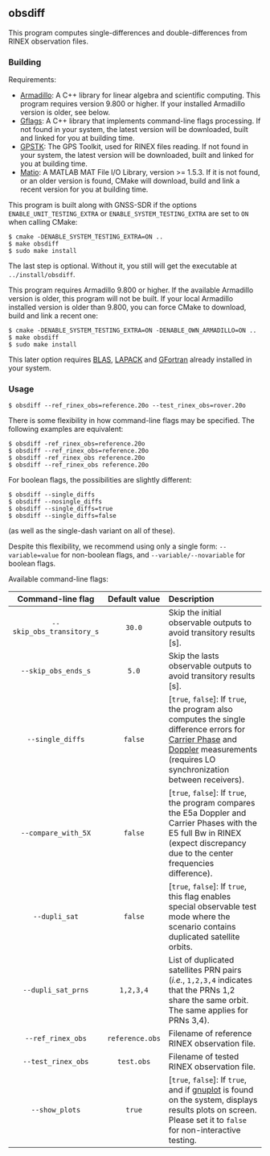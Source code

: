 obsdiff
-------

[comment]: # (
SPDX-License-Identifier: GPL-3.0-or-later
)

[comment]: # (
SPDX-FileCopyrightText: Javier Arribas, 2020. <jarribas@cttc.es>
)

This program computes single-differences and double-differences from RINEX observation files.

### Building

Requirements:
 * [Armadillo](http://arma.sourceforge.net/): A C++ library for linear algebra and scientific computing. This program requires version 9.800 or higher. If your installed Armadillo version is older, see below.
 * [Gflags](https://github.com/gflags/gflags): A C++ library that implements command-line flags processing. If not found in your system, the latest version will be downloaded, built and linked for you at building time.
 * [GPSTK](https://github.com/SGL-UT/GPSTk): The GPS Toolkit, used for RINEX files reading. If not found in your system, the latest version will be downloaded, built and linked for you at building time.
 * [Matio](https://github.com/tbeu/matio): A MATLAB MAT File I/O Library, version >= 1.5.3. If it is not found, or an older version is found, CMake will download, build and link a recent version for you at building time.



This program is built along with GNSS-SDR if the options `ENABLE_UNIT_TESTING_EXTRA` or `ENABLE_SYSTEM_TESTING_EXTRA` are set to `ON` when calling CMake:

```
$ cmake -DENABLE_SYSTEM_TESTING_EXTRA=ON ..
$ make obsdiff
$ sudo make install
```

The last step is optional. Without it, you still will get the executable at `../install/obsdiff`.

This program requires Armadillo 9.800 or higher. If the available Armadillo version is older, this program will not be built. If your local Armadillo installed version is older than 9.800, you can force CMake to download, build and link a recent one:

```
$ cmake -DENABLE_SYSTEM_TESTING_EXTRA=ON -DENABLE_OWN_ARMADILLO=ON ..
$ make obsdiff
$ sudo make install
```

This later option requires [BLAS](http://www.netlib.org/blas/), [LAPACK](http://www.netlib.org/lapack/) and [GFortran](https://gcc.gnu.org/fortran/) already installed in your system.

### Usage

```
$ obsdiff --ref_rinex_obs=reference.20o --test_rinex_obs=rover.20o
```

There is some flexibility in how command-line flags may be specified. The following examples are equivalent:

```
$ obsdiff -ref_rinex_obs=reference.20o
$ obsdiff --ref_rinex_obs=reference.20o
$ obsdiff -ref_rinex_obs reference.20o
$ obsdiff --ref_rinex_obs reference.20o
```

For boolean flags, the possibilities are slightly different:
```
$ obsdiff --single_diffs
$ obsdiff --nosingle_diffs
$ obsdiff --single_diffs=true
$ obsdiff --single_diffs=false
```

(as well as the single-dash variant on all of these).

Despite this flexibility, we recommend using only a single form: `--variable=value` for non-boolean flags, and `--variable/--novariable` for boolean flags.

Available command-line flags:

| **Command-line flag**          | **Default value** | **Description**  |
|:------------------------------:|:-----------------:|:-----------------|
| `--skip_obs_transitory_s` | `30.0`            | Skip the initial observable outputs to avoid transitory results [s]. |
| `--skip_obs_ends_s`       | `5.0`             | Skip the lasts observable outputs to avoid transitory results [s]. |
| `--single_diffs`          | `false`           | [`true`, `false`]: If `true`, the program also computes the single difference errors for [Carrier Phase](https://gnss-sdr.org/docs/sp-blocks/observables/#carrier-phase-measurement) and [Doppler](https://gnss-sdr.org/docs/sp-blocks/observables/#doppler-shift-measurement) measurements (requires LO synchronization between receivers). |
| `--compare_with_5X`       | `false`           | [`true`, `false`]: If `true`, the program compares the E5a Doppler and Carrier Phases with the E5 full Bw in RINEX (expect discrepancy due to the center frequencies difference). |
| `--dupli_sat`             | `false`           | [`true`, `false`]: If `true`, this flag enables special observable test mode where the scenario contains duplicated satellite orbits. |
| `--dupli_sat_prns`        | `1,2,3,4`         | List of duplicated satellites PRN pairs (_i.e._, `1,2,3,4` indicates that the PRNs 1,2 share the same orbit. The same applies for PRNs 3,4). |
| `--ref_rinex_obs`         | `reference.obs`   | Filename of reference RINEX observation file. |
| `--test_rinex_obs`        | `test.obs`        | Filename of tested RINEX observation file. |
| `--show_plots`            | `true`            | [`true`, `false`]: If `true`, and if [gnuplot](http://www.gnuplot.info/) is found on the system, displays results plots on screen. Please set it to `false` for non-interactive testing. |
